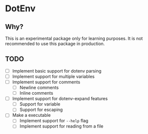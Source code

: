 # DotEnv

## Why?

This is an experimental package only for learning purposes. It is not recommended to use this package in production.

## TODO

- [ ] Implement basic support for dotenv parsing
- [ ] Implement support for multiple variables
- [ ] Implement support for comments
  - [ ] Newline comments
  - [ ] Inline comments
- [ ] Implement support for dotenv-expand features
  - [ ] Support for variable
  - [ ] Support for escaping
- [ ] Make a executable
  - [ ] Implement support for `--help` flag
  - [ ] Implement support for reading from a file
